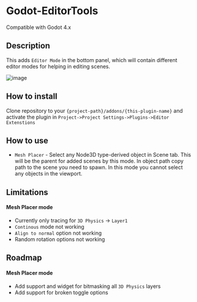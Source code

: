 # Godot-EditorTools
Compatible with Godot 4.x

## Description
This adds `Editor Mode` in the bottom panel, which will contain different editor modes for helping in editing scenes.

![image](https://user-images.githubusercontent.com/17231482/225731162-14b013e4-fc29-4643-ab0a-e89d0daee1d9.png)

## How to install
Clone repository to your `{project-path}/addons/{this-plugin-name}` and activate the plugin in `Project->Project Settings->Plugins->Editor Extenstions`

## How to use
- `Mesh Placer` - Select any Node3D type-derived object in Scene tab. This will be the parent for added scenes by this mode. In object path copy path to the scene you need to spawn. In this mode you cannot select any objects in the viewport.

## Limitations

#### Mesh Placer mode
- Currently only tracing for `3D Physics` -> `Layer1`
- `Continous` mode not working
- `Align to normal` option not working
- Random rotation options not working

## Roadmap

#### Mesh Placer mode
- Add support and widget for bitmasking all `3D Physics` layers
- Add support for broken toggle options
